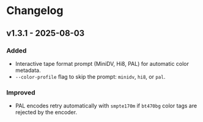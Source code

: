 # Changelog

## v1.3.1 - 2025-08-03
### Added
- Interactive tape format prompt (MiniDV, Hi8, PAL) for automatic color metadata.
- `--color-profile` flag to skip the prompt: `minidv`, `hi8`, or `pal`.
### Improved
- PAL encodes retry automatically with `smpte170m` if `bt470bg` color tags are rejected by the encoder.
